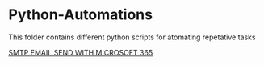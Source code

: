 # Python-Automations
This folder contains different python scripts for atomating repetative tasks

[SMTP EMAIL SEND WITH MICROSOFT 365](M365-SMTPEMAIL-Send/)
